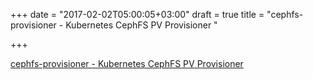+++
date = "2017-02-02T05:00:05+03:00"
draft = true
title = "cephfs-provisioner - Kubernetes CephFS PV Provisioner "

+++

<p><a href="https://t.co/umgnqo6wsc">cephfs-provisioner - Kubernetes CephFS PV Provisioner </a></p>
